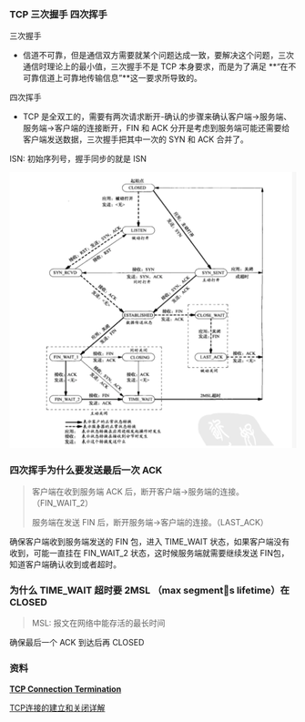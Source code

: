 ### TCP 三次握手 四次挥手

三次握手

- 信道不可靠，但是通信双方需要就某个问题达成一致，要解决这个问题，三次通信时理论上的最小值，三次握手不是 TCP 本身要求，而是为了满足 **“在不可靠信道上可靠地传输信息”**这一要求所导致的。

四次挥手

- TCP 是全双工的，需要有两次请求断开-确认的步骤来确认客户端->服务端、服务端->客户端的连接断开，FIN 和 ACK 分开是考虑到服务端可能还需要给客户端发送数据，三次握手把其中一次的 SYN 和 ACK 合并了。

ISN: 初始序列号，握手同步的就是 ISN



![Snip20190328_5](https://github.com/tripleCC/tripleCC.github.io/raw/hexo/source/images/Snip20190412_4.png)

### 四次挥手为什么要发送最后一次 ACK 

> 客户端在收到服务端 ACK 后，断开客户端->服务端的连接。（FIN_WAIT_2）
>
>  服务端在发送 FIN 后，断开服务端->客户端的连接。（LAST_ACK）

确保客户端收到服务端发送的 FIN 包，进入 TIME_WAIT 状态，如果客户端没有收到，可能一直挂在 FIN_WAIT_2 状态，这时候服务端就需要继续发送 FIN包，知道客户端确认收到或者超时。

### 为什么 TIME_WAIT 超时要 2MSL （max segments lifetime）在 CLOSED

> MSL: 报文在网络中能存活的最长时间

确保最后一个 ACK 到达后再 CLOSED

### 资料

[**TCP Connection Termination** ](<http://www.tcpipguide.com/free/t_TCPConnectionTermination-2.htm>)

[TCP连接的建立和关闭详解](<https://anonymalias.github.io/2017/04/07/tcp-create-close-note/>)

